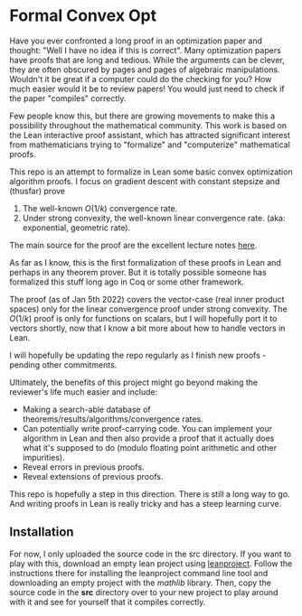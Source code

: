 # Formal Convex Opt

Have you ever confronted a long proof in an optimization paper and thought: "Well I have no idea if this is correct". Many optimization papers have proofs that are long and tedious. While the arguments can be clever, they are often obscured by pages and pages of algebraic manipulations. Wouldn't it be great if a computer could do the checking for you? How much easier would it be to review papers! You would just need to check if the paper "compiles" correctly.

Few people know this, but there are growing movements to make this a possibility throughout the mathematical community.  This work is based on the Lean interactive proof assistant, which has attracted significant interest from mathematicians trying to "formalize" and "computerize" mathematical proofs. 

This repo is an attempt to formalize in Lean some basic convex optimization algorithm proofs. I focus on gradient descent with constant stepsize and (thusfar) prove

1. The well-known $O(1/k)$ convergence rate. 
2. Under strong convexity, the well-known linear convergence rate. (aka: exponential, geometric rate). 

The main source for the proof are the excellent lecture notes [here](http://www.seas.ucla.edu/~vandenbe/ee236c.html). 

As far as I know, this is the first formalization of these proofs in Lean and perhaps in any theorem prover. But it is totally possible someone has formalized this stuff long ago in Coq or some other framework. 

The proof (as of Jan 5th 2022) covers the vector-case (real inner product spaces) only for the linear convergence proof under strong convexity. The $O(1/k)$ proof is only for functions on scalars, but I will hopefully port it to vectors shortly, now that I know a bit more about how to handle vectors in Lean. 

I will hopefully be updating the repo regularly as I finish new proofs - pending other commitments. 

Ultimately, the benefits of this project might go beyond making the reviewer's life much easier and include:

* Making a search-able database of theorems/results/algorithms/convergence rates. 
* Can potentially write proof-carrying code. You can implement your algorithm in Lean and then also provide a proof that it actually does what it's supposed to do (modulo floating point arithmetic and other impurities). 
* Reveal errors in previous proofs. 
* Reveal extensions of previous proofs. 

This repo is hopefully a step in this direction. There is still a long way to go. And writing proofs in Lean is really tricky and has a steep learning curve. 

## Installation

For now, I only uploaded the source code in the src directory. If you want to play with this, download an empty lean project using [leanproject](https://leanprover-community.github.io/leanproject.html). Follow the instructions there for installing the leanproject command line tool and downloading an empty project with the *mathlib* library. Then, copy the source code in the **src** directory over to your new project to play around with it and see for yourself that it compiles correctly. 